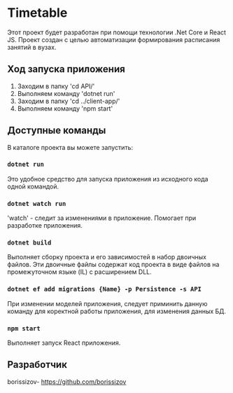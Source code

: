 # Timetable

Этот проект будет разработан при помощи технологии .Net Core и React JS.
Проект создан с целью автоматизации формирования расписания занятий в вузах.

## Ход запуска приложения

1. Заходим в папку 'cd API/'
2. Выполняем команду 'dotnet run'
3. Заходим в папку 'cd ../client-app/'
4. Выполняем команду 'npm start'

## Доступные команды

В каталоге проекта вы можете запустить:

### `dotnet run`

Это удобное средство для запуска приложения из исходного кода одной командой.

### `dotnet watch run`

'watch' - следит за изменениями в приложение. Помогает при разработке приложения.

### `dotnet build`

Выполняет сборку проекта и его зависимостей в набор двоичных файлов. Эти двоичные файлы содержат код проекта в виде файлов на промежуточном языке (IL) с расширением DLL.

### `dotnet ef add migrations {Name} -p Persistence -s API`

При изменении моделей приложения, следует приминить данную команду для коректной работы приложения, для изменения данных БД.

### `npm start`

Выполняет запуск React приложения.

## Разработчик

borissizov- https://github.com/borissizov